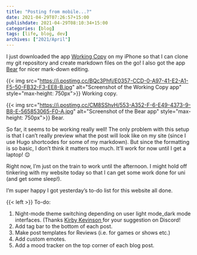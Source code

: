 ```yaml
---
title: "Posting from mobile...?"
date: 2021-04-29T07:26:57+15:00 
publishdate: 2021-04-29T08:10:34+15:00 
categories: [blog]
tags: [life, blog, dev]
archives: ["2021/April"]
---
```


I just downloaded the app [Working Copy](https://apps.apple.com/au/app/working-copy-git-client/id896694807) on my iPhone so that I can clone my git repository and create markdown files on the go!  I also got the app [Bear](https://apps.apple.com/au/app/bear/id1016366447) for nicer mark-down editing.  

{{< img src="https://i.postimg.cc/BQc3Phfj/E0357-CCD-0-A97-41-E2-A1-F5-50-FB32-F3-EE8-B.jpg" alt="Screenshot of the Working Copy app" style="max-height: 750px">}}
Working copy.  

<!--more-->

{{< img src="https://i.postimg.cc/CM8SShvH/553-A352-F-6-E49-4373-9-B8-E-565853065-F0-A.jpg" alt="Screenshot of the Bear app" style="max-height: 750px">}}
Bear.  


So far, it seems to be working really well! The only problem with this setup is that I can’t really preview what the post will look like on my site (since I use Hugo shortcodes for some of my markdown). But since the formatting is so basic, I don’t think it matters too much. It’ll work for now until I get a laptop! 😌  


Right now, I’m just on the train to work until the afternoon. I might hold off tinkering with my website today so that I can get some work done for uni (and get some sleep!).  


I’m super happy I got yesterday’s to-do list for this website all done.  


{{< left >}}
To-do: <br>
1. Night-mode theme switching depending on user light mode_dark mode interfaces. (Thanks <a href="https://kirby.kevinson.org"> Kirby Kevinson </a> for your suggestion on Discord! <br>
2. Add tag bar to the bottom of each post. <br>
3. Make post templates for Reviews (i.e. for games or shows etc.) <br>
4. Add custom emotes. <br>
5. Add a mood tracker on the top corner of each blog post.

